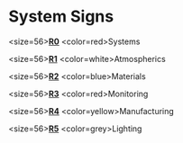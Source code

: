 # System Signs

<size=56><b><u>R0</u></b></size>
<color=red>Systems</color>

<size=56><b><u>R1</u></b></size>
<color=white>Atmospherics</color>

<size=56><b><u>R2</u></b></size>
<color=blue>Materials</color>

<size=56><b><u>R3</u></b></size>
<color=red>Monitoring</color>

<size=56><b><u>R4</u></b></size>
<color=yellow>Manufacturing</color>

<size=56><b><u>R5</u></b></size>
<color=grey>Lighting</color>
